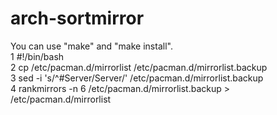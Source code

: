 # arch-sortmirror
You can use "make" and "make install".  
     1	#!/bin/bash  
     2	cp /etc/pacman.d/mirrorlist /etc/pacman.d/mirrorlist.backup  
     3	sed -i 's/^#Server/Server/' /etc/pacman.d/mirrorlist.backup  
     4	rankmirrors -n 6 /etc/pacman.d/mirrorlist.backup > /etc/pacman.d/mirrorlist  
